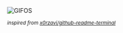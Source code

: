 <div align="justify">
<picture>
    <source media="(prefers-color-scheme: dark)" srcset="https://i.ibb.co/V0vzjKM6/output-gif.gif">
    <source media="(prefers-color-scheme: light)" srcset="https://i.ibb.co/V0vzjKM6/output-gif.gif">
    <img alt="GIFOS" src="https://i.ibb.co/V0vzjKM6/output-gif.gif">
</picture>

<sub><i>inspired from [x0rzavi/github-readme-terminal](https://github.com/x0rzavi/github-readme-terminal)</i></sub>

</div>

<!-- Image deletion URL: https://ibb.co/dsQVWhkZ/46a2083e5e898fddf2d0f35dcf537934 -->